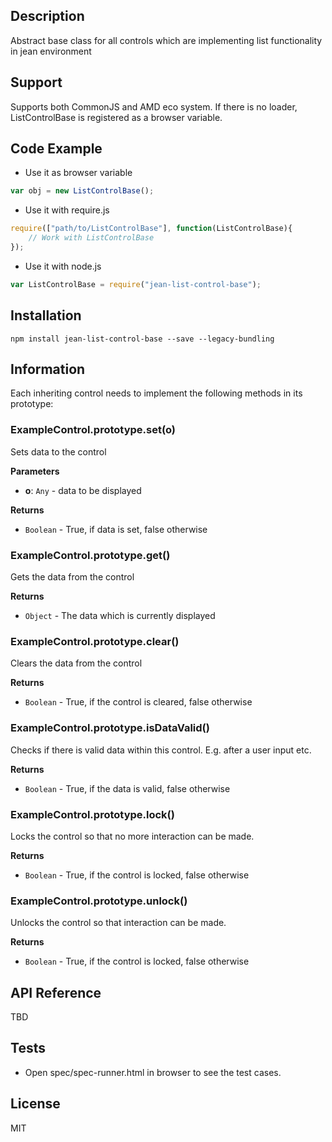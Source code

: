 ## Description

Abstract base class for all controls which are implementing list functionality in jean environment

## Support
Supports both CommonJS and AMD eco system. If there is no loader, ListControlBase is registered as a browser variable.

## Code Example
- Use it as browser variable
```js
var obj = new ListControlBase();
```
- Use it with require.js
```js
require(["path/to/ListControlBase"], function(ListControlBase){
    // Work with ListControlBase
});
```
- Use it with node.js
```js
var ListControlBase = require("jean-list-control-base");
```
## Installation

`npm install jean-list-control-base --save --legacy-bundling`

## Information

Each inheriting control needs to implement the following methods in its prototype:

### ExampleControl.prototype.set(o) 

Sets data to the control

**Parameters**
- **o**: `Any` - data to be displayed

**Returns**
-  `Boolean` - True, if data is set, false otherwise

### ExampleControl.prototype.get() 

Gets the data from the control

**Returns**
-  `Object` - The data which is currently displayed

### ExampleControl.prototype.clear() 

Clears the data from the control

**Returns**
-  `Boolean` - True, if the control is cleared, false otherwise

### ExampleControl.prototype.isDataValid() 

Checks if there is valid data within this control.
E.g. after a user input etc.

**Returns**
-  `Boolean` - True, if the data is valid, false otherwise

### ExampleControl.prototype.lock() 

Locks the control so that no more interaction can be made.

**Returns**
-  `Boolean` - True, if the control is locked, false otherwise

### ExampleControl.prototype.unlock() 

Unlocks the control so that interaction can be made.

**Returns**
-  `Boolean` - True, if the control is locked, false otherwise

## API Reference

TBD

## Tests

- Open spec/spec-runner.html in browser to see the test cases.

## License

MIT